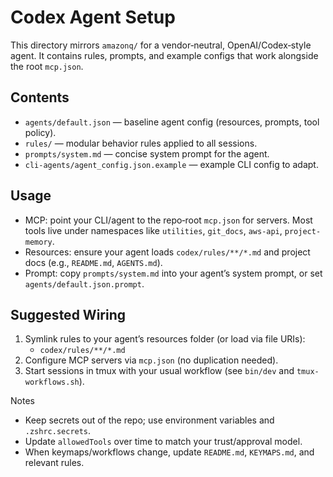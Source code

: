 # Codex Agent Setup

This directory mirrors `amazonq/` for a vendor‑neutral, OpenAI/Codex‑style agent. It contains rules, prompts, and example configs that work alongside the root `mcp.json`.

## Contents
- `agents/default.json` — baseline agent config (resources, prompts, tool policy).
- `rules/` — modular behavior rules applied to all sessions.
- `prompts/system.md` — concise system prompt for the agent.
- `cli-agents/agent_config.json.example` — example CLI config to adapt.

## Usage
- MCP: point your CLI/agent to the repo‑root `mcp.json` for servers. Most tools live under namespaces like `utilities`, `git_docs`, `aws-api`, `project-memory`.
- Resources: ensure your agent loads `codex/rules/**/*.md` and project docs (e.g., `README.md`, `AGENTS.md`).
- Prompt: copy `prompts/system.md` into your agent’s system prompt, or set `agents/default.json.prompt`.

## Suggested Wiring
1) Symlink rules to your agent’s resources folder (or load via file URIs):
   - `codex/rules/**/*.md`
2) Configure MCP servers via `mcp.json` (no duplication needed).
3) Start sessions in tmux with your usual workflow (see `bin/dev` and `tmux-workflows.sh`).

Notes
- Keep secrets out of the repo; use environment variables and `.zshrc.secrets`.
- Update `allowedTools` over time to match your trust/approval model.
- When keymaps/workflows change, update `README.md`, `KEYMAPS.md`, and relevant rules.

